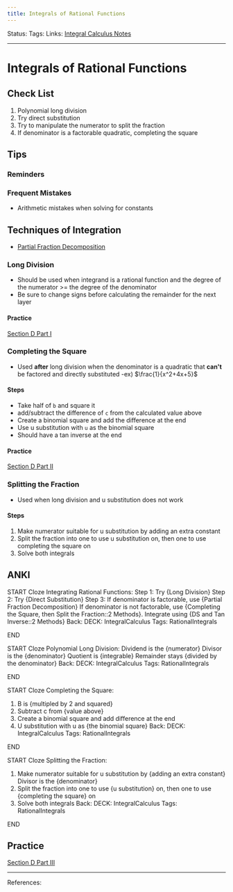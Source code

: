 ```yaml
---
title: Integrals of Rational Functions
---
```

Status:
Tags:
Links: [Integral Calculus Notes](out/integral-calculus-notes.md)
___
# Integrals of Rational Functions
## Check List
1. Polynomial long division
2. Try direct substitution
3. Try to manipulate the numerator to split the fraction
4. If denominator is a factorable quadratic, completing the square
## Tips
### Reminders
### Frequent Mistakes
- Arithmetic mistakes when solving for constants
## Techniques of Integration
- [Partial Fraction Decomposition](out/partial-fraction-decomposition.md)
 ### Long Division
 - Should be used when integrand is a rational function and the degree of the numerator >= the degree of the denominator
 - Be sure to change signs before calculating the remainder for the next layer
#### Practice
[Section D Part I](None)
###  Completing the Square
- Used **after** long division when the denominator is a quadratic that **can't** be factored and directly substituted
	-ex) $\frac{1}{x^2+4x+5}$
#### Steps
- Take half of `b` and square it
-  add/subtract the difference of `c` from the calculated value above
-  Create a binomial square and add the difference at the end
-  Use u substitution with `u` as the binomial square
-  Should have a tan inverse at the end
#### Practice
[Section D Part II](None)
 ###  Splitting the Fraction
 -   Used when long division and u substitution does not work
 #### Steps
 1. Make numerator suitable for u substitution by adding an extra constant
 2. Split the fraction into one to use u substitution on, then one to use completing the square on
 3. Solve both integrals
## ANKI
START
Cloze
Integrating Rational Functions:
Step 1: Try {Long Division}
Step 2: Try {Direct Substitution}
Step 3: 
If denominator is factorable, use {Partial Fraction Decomposition}
If denominator is not factorable, use {Completing the Square, then Split the Fraction::2 Methods}. Integrate using {DS and Tan Inverse::2 Methods}
Back: 
DECK: IntegralCalculus
Tags: RationalIntegrals
<!--ID: 1623789433587-->
END

START
Cloze
Polynomial Long Division:
Dividend is the {numerator}
Divisor is the {denominator}
Quotient is {integrable}
Remainder stays {divided by the denominator}
Back:
DECK: IntegralCalculus
Tags: RationalIntegrals
<!--ID: 1623789433593-->
END

START
Cloze
Completing the Square:
1. B is {multipled by 2 and squared}
2. Subtract c from {value above}
3. Create a binomial square and add difference at the end
4. U substitution with u as {the binomial square}
Back:
DECK: IntegralCalculus
Tags: RationalIntegrals
<!--ID: 1623789433599-->
END

START
Cloze
Splitting the Fraction:
 1. Make numerator suitable for u substitution by {adding an extra constant}
Divisor is the {denominator}
 2. Split the fraction into one to use {u substitution} on, then one to use {completing the square} on
 3. Solve both integrals
Back:
DECK: IntegralCalculus
Tags: RationalIntegrals
<!--ID: 1623789433606-->
END
## Practice
[Section D Part III](None)
___
References: